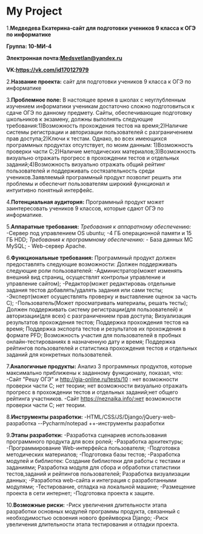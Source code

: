 # My Project

1.**Медведева Екатерина-сайт для подготовки учеников 9 класса к ОГЭ по информатике**

**Группа: 10-МИ-4**

**Электронная почта:Medsvetlan@yandex.ru**

**VK:https://vk.com/id170127979**

2.**Название проекта:**
сайт для подготовки учеников 9 класса к ОГЭ по информатике

3.**Проблемное поле:**
В настоящее время в школах с неуглубленным изучением информатики ученикам достаточно сложно подготовиться к сдаче ОГЭ по данному предмету. Сайты, обеспечивающие подготовку школьников к экзамену, должны выполнять следующие требования:1)Возможность прохождения тестов на время;2)Наличие системы регистрации и авторизации пользователей с разграничением прав доступа;2)Ключи к тестам. Однако, во всех имеющихся программных продуктах отсутствует, по моим данным: 1)Возможность проверки части C;2)Наличие методических материалов;3)Возможность визуально отражать прогресс в прохождении тестов и отдельных заданий;4)Возможность визуально отражать общий рейтинг пользователей и поддерживать состязательность среди учеников.Заявляемый программный продукт позволит решить эти проблемы и обеспечит пользователям широкий функционал и интуитивно понятный интерфейс.

4.**Потенциальная аудитория:**
Программный продукт может заинтересовать учеников 9 классов, которые сдают ОГЭ по информатике.

5.**Аппаратные требования:**
*Требования к аппаратному обеспечению:*
     -Сервер под управлением OS  ubuntu;
     -4 ГБ операционной памяти и 15 ГБ HDD;
*Требования к программному обеспечению:*
    - База данных MC MySQL;
    - Web-сервер Apache.
    
 6.**Функциональные требования:**
 Программный продукт должен предоставлять следующие возможности:
Должен поддерживать следующие роли пользователей:
     -Администратор(может изменять внешний вид страниц, осуществлят контрольи управление и управление сайтом);
     -Редактор(может редактироваь отдельные задания тестов добавлять/удалять задания или сами тесты;
     -Эксперт(может осуществлять проверку и выставление оценок за часть C);
     -Пользователь(Может просматривать материалы, решать тесты);
Должен поддерживать систему регистрации(для пользователей) и авторизации(для всех) с разграничением прав доступа;
Визуализация результатов прохождения тестов;
Поддержка прохождения тестов на время;
Поддержка экспорта тестов и результатов их прохождения в формате PFD;
Возможность участия для пользователей в пробных онлайн-тестированиях  в назначенную дату и время;
Поддержка рейтингов пользователей и статистика прохождения тестов и отдельных заданий для конкретных пользователей.

7.**Аналогичные продукты:**
Анализ 3 программных продуктов, которые максимально приближены к заданному функционалу, показал, что:
  -Сайт "Решу ОГЭ" и http://gia-online.ru/tests/10 : нет возможности проверки части C; нет теории; нет возможности визуально отражать прогресс в прохождении тестов и отдельных заданий;нет общего рейтинга участников.
  -Сайт https://neznaika.info/:нет возможности проверки части C; нет теории.
  
 8.**Инструменты разработки:**
 -HTML/CSS/JS/Django/jQuery-web-разработка
--Pycharm/notepad ++-инструменты разработки

 9.**Этапы разработки:**
-Разработка сценариев использования программного продукта для всех ролей;
-Разработка архитектуры;
-Программирование Web-интерфейса пользователя;
-Подготовка методических материалов;
-Подготовка базы тестов;
-Разработка модулей и библиотек:
    Создание библиотеки для работы с тестами и заданиями;
    Разработка модуля для сбора и обработки статистики тестов,заданий и рейтингов пользователей;
    Разработка визуализации данных;
-Разработка web-сайта и интеграция с разработанными модулями;
-Тестирование, отладка на локальной машине;
-Размещение проекта в сети интернет;
-Подготовка проекта к защите.

10.**Возможные риски:**
-Риск увеличения длительности этапа разработки основных модулей программы продукта, связанный с необходимостью освоения нового фреймворка Django;
-Риск увеличения длительности этапа тестирования и отладки проекта.



